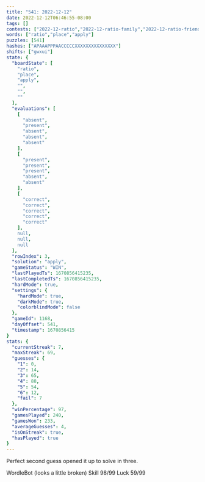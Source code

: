 ```yaml
---
title: "541: 2022-12-12"
date: 2022-12-12T06:46:55-08:00
tags: []
contests: ["2022-12-ratio","2022-12-ratio-family","2022-12-ratio-friends"]
words: ["ratio","place","apply"]
puzzles: [541]
hashes: ["APAAAPPPAACCCCCXXXXXXXXXXXXXXX"]
shifts: ["gwxui"]
state: {
  "boardState": [
    "ratio",
    "place",
    "apply",
    "",
    "",
    ""
  ],
  "evaluations": [
    [
      "absent",
      "present",
      "absent",
      "absent",
      "absent"
    ],
    [
      "present",
      "present",
      "present",
      "absent",
      "absent"
    ],
    [
      "correct",
      "correct",
      "correct",
      "correct",
      "correct"
    ],
    null,
    null,
    null
  ],
  "rowIndex": 3,
  "solution": "apply",
  "gameStatus": "WIN",
  "lastPlayedTs": 1670856415235,
  "lastCompletedTs": 1670856415235,
  "hardMode": true,
  "settings": {
    "hardMode": true,
    "darkMode": true,
    "colorblindMode": false
  },
  "gameId": 1168,
  "dayOffset": 541,
  "timestamp": 1670856415
}
stats: {
  "currentStreak": 7,
  "maxStreak": 69,
  "guesses": {
    "1": 0,
    "2": 14,
    "3": 65,
    "4": 88,
    "5": 54,
    "6": 12,
    "fail": 7
  },
  "winPercentage": 97,
  "gamesPlayed": 240,
  "gamesWon": 233,
  "averageGuesses": 4,
  "isOnStreak": true,
  "hasPlayed": true
}
---
```

<!-- more -->
Perfect second guess opened it up to solve in three. 

WordleBot (looks a little broken)
Skill 98/99
Luck 59/99
